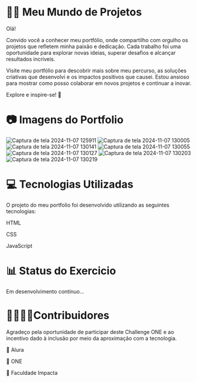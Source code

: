 
# 👩‍💻 Meu Mundo de Projetos 

Olá!

Convido você a conhecer meu portfólio, onde compartilho com orgulho os projetos que refletem minha paixão e dedicação. Cada trabalho foi uma oportunidade para explorar novas ideias, superar desafios e alcançar resultados incríveis.

Visite meu portfólio para descobrir mais sobre meu percurso, as soluções criativas que desenvolvi e os impactos positivos que causei. Estou ansioso para mostrar como posso colaborar em novos projetos e continuar a inovar.

Explore e inspire-se! 🌟
# 📷 Imagens do Portfolio
![Captura de tela 2024-11-07 125911](https://github.com/user-attachments/assets/530b428e-0f9c-4ee8-972a-b9207d1ffe0d)
![Captura de tela 2024-11-07 130005](https://github.com/user-attachments/assets/48fb5716-df2e-4e1f-b875-09b722581219)
![Captura de tela 2024-11-07 130141](https://github.com/user-attachments/assets/b5c26cff-1b40-448d-85fe-d97e8335adcc)
![Captura de tela 2024-11-07 130055](https://github.com/user-attachments/assets/ab0c62b3-55d2-40b0-8c55-7b4bdfdd6d19)
![Captura de tela 2024-11-07 130127](https://github.com/user-attachments/assets/2dea0b4a-2449-4cfc-8ccf-3b2c79ac904a)
![Captura de tela 2024-11-07 130203](https://github.com/user-attachments/assets/2c20f68c-2954-4b32-a67b-d03e1e369d5f)
![Captura de tela 2024-11-07 130219](https://github.com/user-attachments/assets/03e402d2-decf-47de-8bd0-e0b4c4d45f92)



# 💻 Tecnologias Utilizadas

O projeto do meu portfolio foi desenvolvido utilizando as seguintes tecnologias:

HTML

CSS

JavaScript


# 📊 Status do Exercicio

Em desenvolvimento contínuo...

# 🫱🏽‍🫲🏽Contribuidores

Agradeço pela oportunidade de participar deste Challenge ONE e ao incentivo dado à inclusão por meio da aproximação com a tecnologia.

🔹 Alura

🔹 ONE

🔹 Faculdade Impacta
